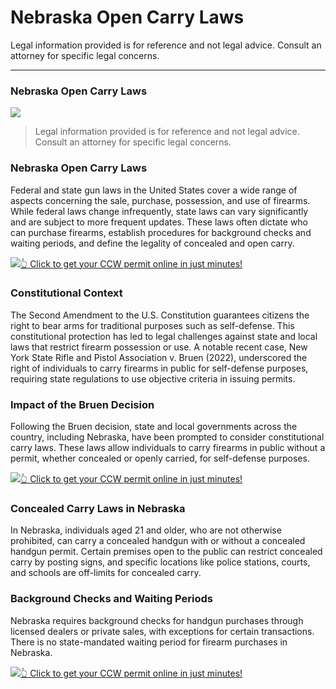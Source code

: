 # Nebraska Open Carry Laws

Legal information provided is for reference and not legal advice. Consult an attorney for specific legal concerns. 

* * *

### Nebraska Open Carry Laws

![](https://cdn-images-1.medium.com/max/800/1*XNOEh-u92kRMDJf-bZYL3Q.png)

> Legal information provided is for reference and not legal advice. Consult an attorney for specific legal concerns.

### Nebraska Open Carry Laws

Federal and state gun laws in the United States cover a wide range of aspects concerning the sale, purchase, possession, and use of firearms. While federal laws change infrequently, state laws can vary significantly and are subject to more frequent updates. These laws often dictate who can purchase firearms, establish procedures for background checks and waiting periods, and define the legality of concealed and open carry.

[![](https://cdn-images-1.medium.com/max/1200/1*aCmvRhaa5Xjz4zDZxHzAjg.png)](https://serp.ly/ccw)[👆 Click to get your CCW permit online in just minutes!](https://serp.ly/ccw)

### Constitutional Context

The Second Amendment to the U.S. Constitution guarantees citizens the right to bear arms for traditional purposes such as self-defense. This constitutional protection has led to legal challenges against state and local laws that restrict firearm possession or use. A notable recent case, New York State Rifle and Pistol Association v. Bruen (2022), underscored the right of individuals to carry firearms in public for self-defense purposes, requiring state regulations to use objective criteria in issuing permits.

### Impact of the Bruen Decision

Following the Bruen decision, state and local governments across the country, including Nebraska, have been prompted to consider constitutional carry laws. These laws allow individuals to carry firearms in public without a permit, whether concealed or openly carried, for self-defense purposes.

[![](https://cdn-images-1.medium.com/max/1200/1*TMCVgNoKp2NAtvLSAMkaJg.png)](https://serp.ly/ccw)[👆 Click to get your CCW permit online in just minutes!](https://serp.ly/ccw)

### Concealed Carry Laws in Nebraska

In Nebraska, individuals aged 21 and older, who are not otherwise prohibited, can carry a concealed handgun with or without a concealed handgun permit. Certain premises open to the public can restrict concealed carry by posting signs, and specific locations like police stations, courts, and schools are off-limits for concealed carry.

### Background Checks and Waiting Periods

Nebraska requires background checks for handgun purchases through licensed dealers or private sales, with exceptions for certain transactions. There is no state-mandated waiting period for firearm purchases in Nebraska.

[![](https://cdn-images-1.medium.com/max/1200/1*UmVcdbz7GlGdNVJMx2tkag.png)](https://serp.ly/ccw)[👆 Click to get your CCW permit online in just minutes!](https://serp.ly/ccw)

